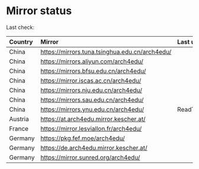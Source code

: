 <script src="./time.js"></script>
# Mirror status
Last check: <script type="text/javascript">localize(1681907702.5640047);</script>

|Country|Mirror|Last update|
|:------|:-----|:----------|
|China|https://mirrors.tuna.tsinghua.edu.cn/arch4edu/|<script type="text/javascript">localize(1681885849);</script>|
|China|https://mirrors.aliyun.com/arch4edu/|<script type="text/javascript">localize(1681799641);</script>|
|China|https://mirrors.bfsu.edu.cn/arch4edu/|<script type="text/javascript">localize(1681799641);</script>|
|China|https://mirror.iscas.ac.cn/arch4edu/|<script type="text/javascript">localize(1681885849);</script>|
|China|https://mirrors.nju.edu.cn/arch4edu/|<script type="text/javascript">localize(1681885849);</script>|
|China|https://mirrors.sau.edu.cn/arch4edu/|<script type="text/javascript">localize(1673850842);</script>|
|China|https://mirrors.ynu.edu.cn/arch4edu/|ReadTimeout|
|Austria|https://at.arch4edu.mirror.kescher.at/|<script type="text/javascript">localize(1681885849);</script>|
|France|https://mirror.lesviallon.fr/arch4edu/|<script type="text/javascript">localize(1681799641);</script>|
|Germany|https://pkg.fef.moe/arch4edu/|<script type="text/javascript">localize(1681885849);</script>|
|Germany|https://de.arch4edu.mirror.kescher.at/|<script type="text/javascript">localize(1681885849);</script>|
|Germany|https://mirror.sunred.org/arch4edu/|<script type="text/javascript">localize(1681885849);</script>|

<script src="./tablefilter/tablefilter.js"></script>
<script src="./table.js"></script>